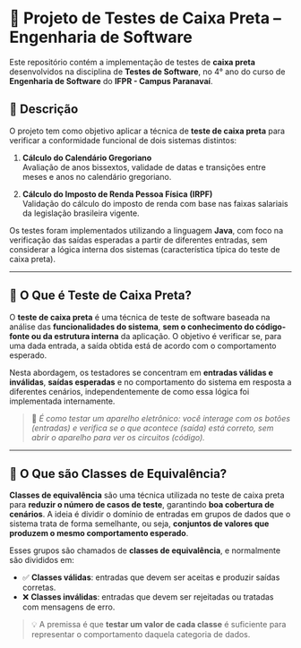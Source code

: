 # 🧪 Projeto de Testes de Caixa Preta – Engenharia de Software

Este repositório contém a implementação de testes de **caixa preta** desenvolvidos na disciplina de **Testes de Software**, no 4° ano do curso de **Engenharia de Software** do **IFPR - Campus Paranavaí**.

## 📌 Descrição

O projeto tem como objetivo aplicar a técnica de **teste de caixa preta** para verificar a conformidade funcional de dois sistemas distintos:

1. **Cálculo do Calendário Gregoriano**  
   Avaliação de anos bissextos, validade de datas e transições entre meses e anos no calendário gregoriano.

2. **Cálculo do Imposto de Renda Pessoa Física (IRPF)**  
   Validação do cálculo do imposto de renda com base nas faixas salariais da legislação brasileira vigente.

Os testes foram implementados utilizando a linguagem **Java**, com foco na verificação das saídas esperadas a partir de diferentes entradas, sem considerar a lógica interna dos sistemas (característica típica do teste de caixa preta).

---

## 🧠 O Que é Teste de Caixa Preta?

O **teste de caixa preta** é uma técnica de teste de software baseada na análise das **funcionalidades do sistema**, **sem o conhecimento do código-fonte ou da estrutura interna** da aplicação. O objetivo é verificar se, para uma dada entrada, a saída obtida está de acordo com o comportamento esperado.

Nesta abordagem, os testadores se concentram em **entradas válidas e inválidas**, **saídas esperadas** e no comportamento do sistema em resposta a diferentes cenários, independentemente de como essa lógica foi implementada internamente.

> 🔎 *É como testar um aparelho eletrônico: você interage com os botões (entradas) e verifica se o que acontece (saída) está correto, sem abrir o aparelho para ver os circuitos (código).*

---

## 🧩 O Que são Classes de Equivalência?

**Classes de equivalência** são uma técnica utilizada no teste de caixa preta para **reduzir o número de casos de teste**, garantindo **boa cobertura de cenários**. A ideia é dividir o domínio de entradas em grupos de dados que o sistema trata de forma semelhante, ou seja, **conjuntos de valores que produzem o mesmo comportamento esperado**.

Esses grupos são chamados de **classes de equivalência**, e normalmente são divididos em:

- ✅ **Classes válidas**: entradas que devem ser aceitas e produzir saídas corretas.
- ❌ **Classes inválidas**: entradas que devem ser rejeitadas ou tratadas com mensagens de erro.

> 💡 A premissa é que **testar um valor de cada classe** é suficiente para representar o comportamento daquela categoria de dados.
